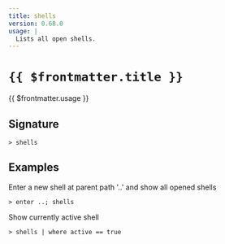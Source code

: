 ```yaml
---
title: shells
version: 0.68.0
usage: |
  Lists all open shells.
---
```


# <code>{{ $frontmatter.title }}</code>

<div style='white-space: pre-wrap;'>{{ $frontmatter.usage }}</div>

## Signature

```> shells ```

## Examples

Enter a new shell at parent path '..' and show all opened shells
```shell
> enter ..; shells
```

Show currently active shell
```shell
> shells | where active == true
```
